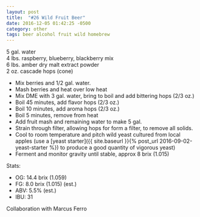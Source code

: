 ```yaml
---
layout: post
title:  "#26 Wild Fruit Beer"
date: 2016-12-05 01:42:25 -0500
category: other
tags: beer alcohol fruit wild homebrew
---
```

5 gal. water  
4 lbs. raspberry, blueberry, blackberry mix  
6 lbs. amber dry malt extract powder  
2 oz. cascade hops (cone)  
<ul>
	<li>Mix berries and 1/2 gal. water.</li>
	<li>Mash berries and heat over low heat</li>
	<li>Mix DME with 3 gal. water, bring to boil and add bittering hops (2/3 oz.)</li>
	<li>Boil 45 minutes, add flavor hops (2/3 oz.)</li>
	<li>Boil 10 minutes, add aroma hops (2/3 oz.)</li>
	<li>Boil 5 minutes, remove from heat</li>
	<li>Add fruit mash and remaining water to make 5 gal.</li>
	<li>Strain through filter, allowing hops for form a filter, to remove all solids.</li>
	<li>Cool to room temperature and pitch wild yeast cultured from local apples (use a [yeast starter]({{ site.baseurl }}{% post_url 2016-09-02-yeast-starter %}) to produce a good quantity of vigorous yeast)</li>
	<li>Ferment and monitor gravity until stable, approx 8 brix (1.015)</li>
</ul>
Stats:  
<ul>
	<li>OG: 14.4 brix (1.059)</li>
	<li>FG: 8.0 brix (1.015) (est.)</li>
	<li>ABV: 5.5% (est.)</li>
	<li>IBU: 31</li>
</ul>
Collaboration with Marcus Ferro  
